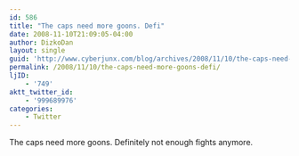```yaml
---
id: 586
title: "The caps need more goons. Defi"
date: 2008-11-10T21:09:05-04:00
author: DizkoDan
layout: single
guid: 'http://www.cyberjunx.com/blog/archives/2008/11/10/the-caps-need-more-goons-defi/'
permalink: /2008/11/10/the-caps-need-more-goons-defi/
ljID:
    - '749'
aktt_twitter_id:
    - '999689976'
categories:
    - Twitter
---
```


The caps need more goons. Definitely not enough fights anymore.